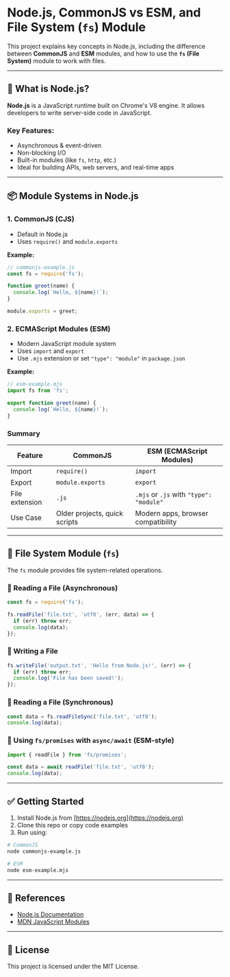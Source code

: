 
# Node.js, CommonJS vs ESM, and File System (`fs`) Module

This project explains key concepts in Node.js, including the difference between **CommonJS** and **ESM** modules, and how to use the **`fs` (File System)** module to work with files.

---

## 🔷 What is Node.js?

**Node.js** is a JavaScript runtime built on Chrome's V8 engine. It allows developers to write server-side code in JavaScript.

### Key Features:
- Asynchronous & event-driven
- Non-blocking I/O
- Built-in modules (like `fs`, `http`, etc.)
- Ideal for building APIs, web servers, and real-time apps

---

## 📦 Module Systems in Node.js

### 1. CommonJS (CJS)
- Default in Node.js
- Uses `require()` and `module.exports`

**Example:**

```js
// commonjs-example.js
const fs = require('fs');

function greet(name) {
  console.log(`Hello, ${name}!`);
}

module.exports = greet;
````

### 2. ECMAScript Modules (ESM)

* Modern JavaScript module system
* Uses `import` and `export`
* Use `.mjs` extension or set `"type": "module"` in `package.json`

**Example:**

```js
// esm-example.mjs
import fs from 'fs';

export function greet(name) {
  console.log(`Hello, ${name}!`);
}
```

### Summary

| Feature        | CommonJS                      | ESM (ECMAScript Modules)                |
| -------------- | ----------------------------- | --------------------------------------- |
| Import         | `require()`                   | `import`                                |
| Export         | `module.exports`              | `export`                                |
| File extension | `.js`                         | `.mjs` or `.js` with `"type": "module"` |
| Use Case       | Older projects, quick scripts | Modern apps, browser compatibility      |

---

## 📂 File System Module (`fs`)

The `fs` module provides file system-related operations.

### 🔹 Reading a File (Asynchronous)

```js
const fs = require('fs');

fs.readFile('file.txt', 'utf8', (err, data) => {
  if (err) throw err;
  console.log(data);
});
```

### 🔹 Writing a File

```js
fs.writeFile('output.txt', 'Hello from Node.js!', (err) => {
  if (err) throw err;
  console.log('File has been saved!');
});
```

### 🔹 Reading a File (Synchronous)

```js
const data = fs.readFileSync('file.txt', 'utf8');
console.log(data);
```

### 🔹 Using `fs/promises` with `async/await` (ESM-style)

```js
import { readFile } from 'fs/promises';

const data = await readFile('file.txt', 'utf8');
console.log(data);
```

---

## ✅ Getting Started

1. Install Node.js from [https://nodejs.org](https://nodejs.org)
2. Clone this repo or copy code examples
3. Run using:

```bash
# CommonJS
node commonjs-example.js

# ESM
node esm-example.mjs
```

---

## 📎 References

* [Node.js Documentation](https://nodejs.org/en/docs)
* [MDN JavaScript Modules](https://developer.mozilla.org/en-US/docs/Web/JavaScript/Guide/Modules)

---

## 📌 License

This project is licensed under the MIT License.


